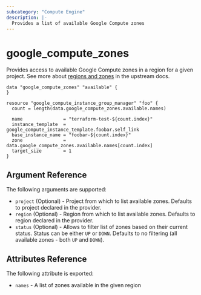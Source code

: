 ```yaml
---
subcategory: "Compute Engine"
description: |-
  Provides a list of available Google Compute zones
---
```


# google_compute_zones

Provides access to available Google Compute zones in a region for a given project.
See more about [regions and zones](https://cloud.google.com/compute/docs/regions-zones/regions-zones) in the upstream docs.

```hcl
data "google_compute_zones" "available" {
}

resource "google_compute_instance_group_manager" "foo" {
  count = length(data.google_compute_zones.available.names)

  name               = "terraform-test-${count.index}"
  instance_template  = google_compute_instance_template.foobar.self_link
  base_instance_name = "foobar-${count.index}"
  zone               = data.google_compute_zones.available.names[count.index]
  target_size        = 1
}
```

## Argument Reference

The following arguments are supported:

* `project` (Optional) - Project from which to list available zones. Defaults to project declared in the provider.
* `region` (Optional) - Region from which to list available zones. Defaults to region declared in the provider.
* `status` (Optional) - Allows to filter list of zones based on their current status. Status can be either `UP` or `DOWN`.
  Defaults to no filtering (all available zones - both `UP` and `DOWN`).

## Attributes Reference

The following attribute is exported:

* `names` - A list of zones available in the given region
